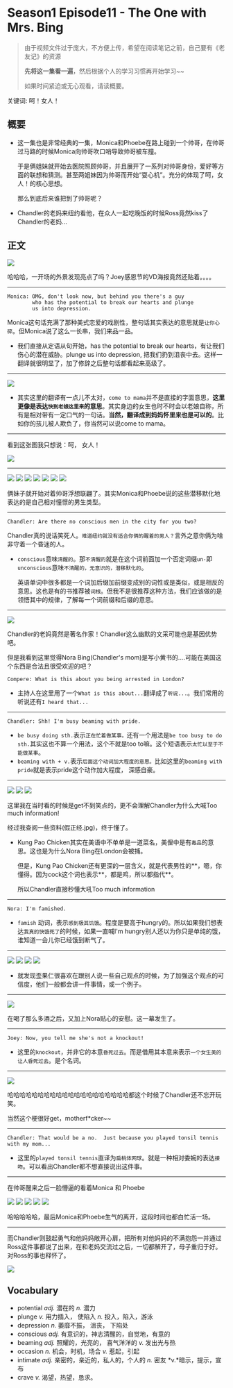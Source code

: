 # Season1 Episode11 - The One with Mrs. Bing

> 由于视频文件过于庞大，不方便上传，希望在阅读笔记之前，自己要有《老友记》的资源
> 
> **先将这一集看一遍**，然后根据个人的学习习惯再开始学习~~
>
> 如果时间紧迫或无心观看，请读概要。

关键词: 呵！女人！

## 概要

- 这一集也是非常经典的一集，Monica和Phoebe在路上碰到一个帅哥，在帅哥过马路的时候Monica向帅哥吹口哨导致帅哥被车撞。

  于是俩姐妹就开始去医院照顾帅哥，并且展开了一系列对帅哥身份，爱好等方面的联想和猜测。甚至两姐妹因为帅哥而开始“耍心机”。充分的体现了呵，女人！的核心思想。

  那么到底后来谁把到了帅哥呢？

- Chandler的老妈来纽约看他，在众人一起吃晚饭的时候Ross竟然kiss了Chandler的老妈...


## 正文



![](../source/image/season1/episode11/1.png)

哈哈哈，一开场的外景发现亮点了吗？Joey感恩节的VD海报竟然还贴着。。。。

---

```
Monica: OMG, don't look now, but behind you there's a guy
        who has the potential to break our hearts and plunge
        us into depression.
```

Monica这句话充满了那种美式恋爱的戏剧性，整句话其实表达的意思就是`让你心碎`。但Monica说了这么一长串，我们来品一品。

- 我们直接从定语从句开始，has the potential to break our hearts，有让我们伤心的潜在威胁。plunge us into depression, 把我们扔到沮丧中去。这样一翻译就很明显了，加了修辞之后整句话都看起来高级了。


---

![](../source/image/season1/episode11/2.png)

- 其实这里的翻译有一点儿不太对，`come to mama`并不是直接的字面意思，**这里更像是表达`快到老娘这里来`的意思**。其实身边的女生也时不时会以老娘自称，所有是相对带有一定口气的一句话。**当然，翻译成到妈妈怀里来也是可以的**。比如你的孩儿被人欺负了，你当然可以说come to mama。

---

看到这张图我只想说：呵， 女人！

![](../source/image/season1/episode11/3.png)

---

![](../source/image/season1/episode11/4.png)
![](../source/image/season1/episode11/5.png)
![](../source/image/season1/episode11/6.png)
![](../source/image/season1/episode11/7.png)
![](../source/image/season1/episode11/8.png)
![](../source/image/season1/episode11/9.png)
![](../source/image/season1/episode11/10.png)

俩妹子就开始对着帅哥浮想联翩了。其实Monica和Phoebe说的这些潜移默化地表达的是自己相对憧憬的男生类型。

---

```
Chandler: Are there no conscious men in the city for you two?
```
Chandler真的说话笑死人。`难道纽约就没有适合你俩的醒着的男人？`言外之意你俩为啥非守着一个昏迷的人。

- `conscious`意味`清醒的`。那`不清醒的`就是在这个词前面加一个否定词缀`un-`即`unconscious`意味`不清醒的，无意识的，潜移默化的`。

  英语单词中很多都是一个词加后缀加前缀变成别的词性或是类似，或是相反的意思。这也是有的书推荐被`词根`。但我不是很推荐这种方法，我们应该做的是领悟其中的规律，了解每一个词前缀和后缀的意思。

---

![](../source/image/season1/episode11/11.png)

Chandler的老妈竟然是著名作家！Chandler这么幽默的文采可能也是基因优势吧。

但是我看到这里觉得Nora Bing(Chandler's mom)是写小黄书的....可能在美国这个东西是合法且很受欢迎的吧？


```
Compere: What is this about you being arrested in London?
```
- 主持人在这里用了一个`What is this about...`翻译成了`听说...`。我们常用的听说还有`I heard that...`

---

```
Chandler: Shh! I'm busy beaming with pride.
```

- `be busy doing sth.`表示`正在忙着做某事。`还有一个用法是`be too busy to do sth.`其实这也不算一个用法，这个不就是too to嘛。这个短语表示`太忙以至于不能做某事`。
- `beaming with + v.`表示`后面这个动词加大程度的意思。`比如这里的`beaming with pride`就是表示pride这个动作加大程度， 深感自豪。

---

![](../source/image/season1/episode11/12.png)
![](../source/image/season1/episode11/13.png)
![](../source/image/season1/episode11/14.png)

这里我在当时看的时候是get不到笑点的，更不会理解Chandler为什么大喊Too much information!

经过我查阅一些资料(假正经.jpg)，终于懂了。

- Kung Pao Chicken其实在美语中不单单是一道菜名，美俚中是有`毒品`的意思。这也是为什么Nora Bing在London会被捕。

  但是，Kung Pao Chicken还有更深的一层含义，就是代表男性的**，嗯，你懂得。因为cock这个词也表示**，都是鸡，所以都指代**。

  所以Chandler直接秒懂大吼Too much information


---

```
Nora: I'm famished.
```

- `famish` 动词，表示`感到极其饥饿`。程度是要高于hungry的。所以如果我们想表达`我真的快饿死了`的时候，如果一直喊I'm hungry别人还以为你只是单纯的饿，谁知道一会儿你已经饿到断气了。

---

![](../source/image/season1/episode11/15.png)
![](../source/image/season1/episode11/16.png)
![](../source/image/season1/episode11/17.png)
![](../source/image/season1/episode11/18.png)

- 就发现歪果仁很喜欢在跟别人说一些自己观点的时候，为了加强这个观点的可信度，他们一般都会讲一件事情，或一个例子。

---

![](../source/image/season1/episode11/19.png)

在喝了那么多酒之后，又加上Nora贴心的安慰。这一幕发生了。

---

```
Joey: Now, you tell me she's not a knockout!
```

- 这里的`knockout`，并非它的本意`昏死过去`。而是借用其本意来表示`一个女生美的让人昏死过去`。是个名词。

---

![](../source/image/season1/episode11/20.png)

哈哈哈哈哈哈哈哈哈哈哈哈哈哈哈哈哈哈哈哈都这个时候了Chandler还不忘开玩笑。

当然这个梗很好get，motherf*cker~~

---

```
Chandler: That would be a no.  Just because you played tonsil tennis with my mom...
```
- 这里的`played tonsil tennis`直译为`扁桃体网球`。就是一种相对委婉的表达`接吻`。可以看出Chandler都不想直接说出这件事。

---

在帅哥醒来之后一脸懵逼的看着Monica 和 Phoebe

![](../source/image/season1/episode11/21.png)
![](../source/image/season1/episode11/22.png)
![](../source/image/season1/episode11/23.png)
![](../source/image/season1/episode11/24.png)
![](../source/image/season1/episode11/25.png)

哈哈哈哈哈，最后Monica和Phoebe生气的离开，这段时间也都白忙活一场。

---

而Chandler则鼓起勇气和他妈妈敞开心扉，把所有对他妈妈的不满抱怨一并通过Ross这件事都说了出来，在和老妈交流过之后，一切都解开了，母子重归于好。对Ross的事也释怀了。

![](../source/image/season1/episode11/26.png)



## Vocabulary

- potential *adj.* 潜在的 *n.* 潜力
- plunge *v.* 用力插入， 使陷入 *n.* 投入，陷入，游泳
- depression *n.* 萎靡不振， 沮丧， 下陷处
- conscious *adj.* 有意识的，神志清醒的，自觉地，有意的
- beaming *adj.* 照耀的，光亮的， 喜气洋洋的 *v.* 发出光与热
- occasion *n.* 机会，时机，场合 *v.* 惹起，引起
- intimate *adj.* 亲密的，亲近的，私人的，个人的 *n.* 密友 *v.*暗示，提示，宣布
- crave *v.* 渴望，热望，恳求。